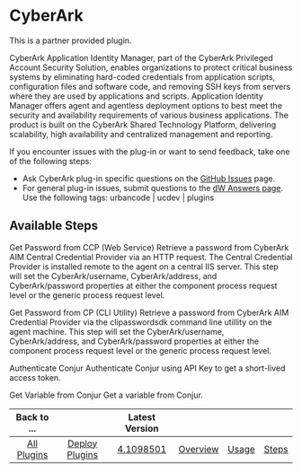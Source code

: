 
CyberArk
========

This is a partner provided plugin.

CyberArk Application Identity Manager, part of the CyberArk Privileged Account Security Solution, enables organizations to protect critical business systems by eliminating hard-coded credentials from application scripts, configuration files and software code, and removing SSH keys from servers where they are used by applications and scripts. Application Identity Manager offers agent and agentless deployment options to best meet the security and availability requirements of various business applications. The product is built on the CyberArk Shared Technology Platform, delivering scalability, high availability and centralized management and reporting.

If you encounter issues with the plug-in or want to send feedback, take one of the following steps:

* Ask CyberArk plug-in specific questions on the [GitHub Issues](https://github.com/cyberark/urbancode-conjur-aim/issues) page.
* For general plug-in issues, submit questions to the [dW Answers page](https://community.ibm.com/community/user/wasdevops/urbancode-discussion). Use the following tags: urbancode | ucdev | plugins

Available Steps
---------------

Get Password from CCP (Web Service) Retrieve a password from CyberArk AIM Central Credential Provider via an HTTP request. The Central Credential Provider is installed remote to the agent on a central IIS server. This step will set the CyberArk/username, CyberArk/address, and CyberArk/password properties at either the component process request level or the generic process request level.

Get Password from CP (CLI Utility) Retrieve a password from CyberArk AIM Credential Provider via the clipasswordsdk command line utillity on the agent machine. This step will set the CyberArk/username, CyberArk/address, and CyberArk/password properties at either the component process request level or the generic process request level.

Authenticate Conjur Authenticate Conjur using API Key to get a short-lived access token.

Get Variable from Conjur Get a variable from Conjur.

|Back to ...||Latest Version||||
| :---: | :---: | :---: | :---: | :---: | :---: |
|[All Plugins](../../index.md)|[Deploy Plugins](../README.md)|[4.1098501](https://raw.githubusercontent.com/UrbanCode/IBM-UCD-PLUGINS/main/files/cyberark/cyberark-4.1098501.zip)|[Overview](overview.md)|[Usage](usage.md)|[Steps](steps.md)|
